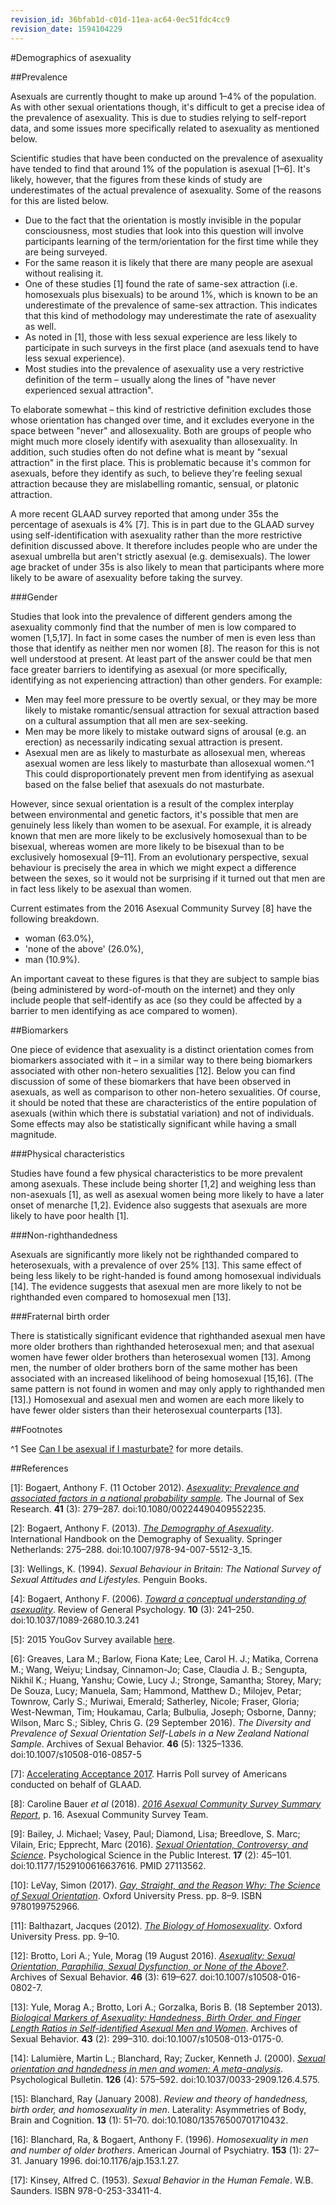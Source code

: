 ```yaml
---
revision_id: 36bfab1d-c01d-11ea-ac64-0ec51fdc4cc9
revision_date: 1594104229
---
```


#Demographics of asexuality

##Prevalence

Asexuals are currently thought to make up around 1–4% of the population. As with other sexual orientations though, it's difficult to get a precise idea of the prevalence of asexuality. This is due to studies relying to self-report data, and some issues more specifically related to asexuality as mentioned below.

Scientific studies that have been conducted on the prevalence of asexuality have tended to find that around 1% of the population is asexual [1–6]. It's likely, however, that the figures from these kinds of study are underestimates of the actual prevalence of asexuality. Some of the reasons for this are listed below.

* Due to the fact that the orientation is mostly invisible in the popular consciousness, most studies that look into this question will involve participants learning of the term/orientation for the first time while they are being surveyed.
* For the same reason it is likely that there are many people are asexual without realising it.
* One of these studies [1] found the rate of same-sex attraction (i.e. homosexuals plus bisexuals) to be around 1%, which is known to be an underestimate of the prevalence of same-sex attraction. This indicates that this kind of methodology may underestimate the rate of asexuality as well.
* As noted in [1], those with less sexual experience are less likely to participate in such surveys in the first place (and asexuals tend to have less sexual experience).
* Most studies into the prevalence of asexuality use a very restrictive definition of the term – usually along the lines of "have never experienced sexual attraction".

To elaborate somewhat – this kind of restrictive definition excludes those whose orientation has changed over time, and it excludes everyone in the space between "never" and allosexuality. Both are groups of people who might much more closely identify with asexuality than allosexuality. In addition, such studies often do not define what is meant by "sexual attraction" in the first place. This is problematic because it's common for asexuals, before they identify as such, to believe they're feeling sexual attraction because they are mislabelling romantic, sensual, or platonic attraction.

A more recent GLAAD survey reported that among under 35s the percentage of asexuals is 4% [7]. This is in part due to the GLAAD survey using self-identification with asexuality rather than the more restrictive definition discussed above. It therefore includes people who are under the asexual umbrella but aren't strictly asexual (e.g. demisexuals). The lower age bracket of under 35s is also likely to mean that participants where more likely to be aware of asexuality before taking the survey.

###Gender

Studies that look into the prevalence of different genders among the asexuality commonly find that the number of men is low compared to women [1,5,17]. In fact in some cases the number of men is even less than those that identify as neither men nor women [8]. The reason for this is not well understood at present. At least part of the answer could be that men face greater barriers to identifying as asexual (or more specifically, identifying as not experiencing attraction) than other genders. For example:

* Men may feel more pressure to be overtly sexual, or they may be more likely to mistake romantic/sensual attraction for sexual attraction based on a cultural assumption that all men are sex-seeking.
* Men may be more likely to mistake outward signs of arousal (e.g. an erection) as necessarily indicating sexual attraction is present.
* Asexual men are as likely to masturbate as allosexual men, whereas asexual women are less likely to masturbate than allosexual women.^1 This could disproportionately prevent men from identifying as asexual based on the false belief that asexuals do not masturbate.

However, since sexual orientation is a result of the complex interplay between environmental and genetic factors, it's possible that men are genuinely less likely than women to be asexual. For example, it is already known that men are more likely to be exclusively homosexual than to be bisexual, whereas women are more likely to be bisexual than to be exclusively homosexual [9–11]. From an evolutionary perspective, sexual behaviour is precisely the area in which we might expect a difference between the sexes, so it would not be surprising if it turned out that men are in fact less likely to be asexual than women.

Current estimates from the 2016 Asexual Community Survey [8] have the following breakdown.

* woman (63.0%),
* 'none of the above' (26.0%),
* man (10.9%).

An important caveat to these figures is that they are subject to sample bias (being administered by word-of-mouth on the internet) and they only include people that self-identify as ace (so they could be affected by a barrier to men identifying as ace compared to women).

##Biomarkers

One piece of evidence that asexuality is a distinct orientation comes from biomarkers associated with it – in a similar way to there being biomarkers associated with other non-hetero sexualities [12]. Below you can find discussion of some of these biomarkers that have been observed in asexuals, as well as comparison to other non-hetero sexualities. Of course, it should be noted that these are characteristics of the entire population of asexuals (within which there is substatial variation) and not of individuals. Some effects may also be statistically significant while having a small magnitude.

###Physical characteristics

Studies have found a few physical characteristics to be more prevalent among asexuals. These include being shorter [1,2] and weighing less than non-asexuals [1], as well as asexual women being more likely to have a later onset of menarche [1,2]. Evidence also suggests that asexuals are more likely to have poor health [1].

###Non-righthandedness

Asexuals are significantly more likely not be righthanded compared to heterosexuals, with a prevalence of over 25% [13]. This same effect of being less likely to be right-handed is found among homosexual individuals [14]. The evidence suggests that asexual men are more likely to not be righthanded even compared to homosexual men [13].

###Fraternal birth order

There is statistically significant evidence that righthanded asexual men have more older brothers than righthanded heterosexual men; and that asexual women have fewer older brothers than heterosexual women [13]. Among men, the number of older brothers born of the same mother has been associated with an increased likelihood of being homosexual [15,16]. (The same pattern is not found in women and may only apply to righthanded men [13].) Homosexual and asexual men and women are each more likely to have fewer older sisters than their heterosexual counterparts [13].

##Footnotes

^1 See [Can I be asexual if I masturbate?](https://www.reddit.com/r/asexuality/wiki/faq/can_i_be_asexual_if_i_masturbate) for more details.

##References

[1]: Bogaert, Anthony F. (11 October 2012). [*Asexuality: Prevalence and associated factors in a national probability sample*](https://www.researchgate.net/publication/8220138_Asexuality_Prevalence_and_Associated_Factors_in_a_National_Probability_Sample). The Journal of Sex Research. **41** (3): 279–287. doi:10.1080/00224490409552235.

[2]: Bogaert, Anthony F. (2013). [*The Demography of Asexuality*](https://www.researchgate.net/publication/289867615_The_Demography_of_Asexuality). International Handbook on the Demography of Sexuality. Springer Netherlands: 275–288. doi:10.1007/978-94-007-5512-3_15.

[3]: Wellings, K. (1994). *Sexual Behaviour in Britain: The National Survey of Sexual Attitudes and Lifestyles.* Penguin Books.

[4]: Bogaert, Anthony F. (2006). [*Toward a conceptual understanding of asexuality*](http://cat.inist.fr/?aModele=afficheN&amp;cpsidt=18172400). Review of General Psychology. **10** (3): 241–250. doi:10.1037/1089-2680.10.3.241

[5]: 2015 YouGov Survey available [here](http://cat.inist.fr/?aModele=afficheN&amp;cpsidt=18172400).

[6]: Greaves, Lara M.; Barlow, Fiona Kate; Lee, Carol H. J.; Matika, Correna M.; Wang, Weiyu; Lindsay, Cinnamon-Jo; Case, Claudia J. B.; Sengupta, Nikhil K.; Huang, Yanshu; Cowie, Lucy J.; Stronge, Samantha; Storey, Mary; De Souza, Lucy; Manuela, Sam; Hammond, Matthew D.; Milojev, Petar; Townrow, Carly S.; Muriwai, Emerald; Satherley, Nicole; Fraser, Gloria; West-Newman, Tim; Houkamau, Carla; Bulbulia, Joseph; Osborne, Danny; Wilson, Marc S.; Sibley, Chris G. (29 September 2016). *The Diversity and Prevalence of Sexual Orientation Self-Labels in a New Zealand National Sample*. Archives of Sexual Behavior. **46** (5): 1325–1336. doi:10.1007/s10508-016-0857-5

[7]: [Accelerating Acceptance 2017](https://www.glaad.org/publications/accelerating-acceptance-2017). Harris Poll survey of Americans conducted on behalf of GLAAD.

[8]: Caroline Bauer *et al* (2018). [*2016 Asexual Community Survey Summary Report*](https://asexualcensus.files.wordpress.com/2018/11/2016_ace_community_survey_report.pdf), p. 16. Asexual Community Survey Team.

[9]: Bailey, J. Michael; Vasey, Paul; Diamond, Lisa; Breedlove, S. Marc; Vilain, Eric; Epprecht, Marc (2016). [*Sexual Orientation, Controversy, and Science*](https://www.researchgate.net/publication/301639075_Sexual_Orientation_Controversy_and_Science). Psychological Science in the Public Interest. **17** (2): 45–101. doi:10.1177/1529100616637616. PMID 27113562.

[10]: LeVay, Simon (2017). [*Gay, Straight, and the Reason Why: The Science of Sexual Orientation*](https://books.google.com/books?id=HmQFFfa03nkC&amp;printsec=frontcover#v=onepage&amp;q&amp;f=false). Oxford University Press. pp. 8–9. ISBN 9780199752966.

[11]: Balthazart, Jacques (2012). [*The Biology of Homosexuality*](https://books.google.com/books?id=3fjGjlcVINkC&amp;printsec=frontcover#v=onepage&amp;q&amp;f=false). Oxford University Press. pp. 9–10.

[12]: Brotto, Lori A.; Yule, Morag (19 August 2016). [*Asexuality: Sexual Orientation, Paraphilia, Sexual Dysfunction, or None of the Above?*](https://link.springer.com/article/10.1007%2Fs10508-016-0802-7). Archives of Sexual Behavior. **46** (3): 619–627. doi:10.1007/s10508-016-0802-7.

[13]: Yule, Morag A.; Brotto, Lori A.; Gorzalka, Boris B. (18 September 2013). [*Biological Markers of Asexuality: Handedness, Birth Order, and Finger Length Ratios in Self-identified Asexual Men and Women*](https://link.springer.com/article/10.1007%2Fs10508-013-0175-0). Archives of Sexual Behavior. **43** (2): 299–310. doi:10.1007/s10508-013-0175-0.

[14]: Lalumière, Martin L.; Blanchard, Ray; Zucker, Kenneth J. (2000). [*Sexual orientation and handedness in men and women: A meta-analysis*](https://psycnet.apa.org/doiLanding?doi=10.1037%2F0033-2909.126.4.575). Psychological Bulletin. **126** (4): 575–592. doi:10.1037/0033-2909.126.4.575.

[15]: Blanchard, Ray (January 2008). *Review and theory of handedness, birth order, and homosexuality in men*. Laterality: Asymmetries of Body, Brain and Cognition. **13** (1): 51–70. doi:10.1080/13576500701710432.

[16]: Blanchard, Ra, &amp; Bogaert, Anthony F. (1996). *Homosexuality in men and number of older brothers*. American Journal of Psychiatry. **153** (1): 27–31. January 1996. doi:10.1176/ajp.153.1.27.

[17]: Kinsey, Alfred C. (1953). *Sexual Behavior in the Human Female*. W.B. Saunders. ISBN 978-0-253-33411-4.